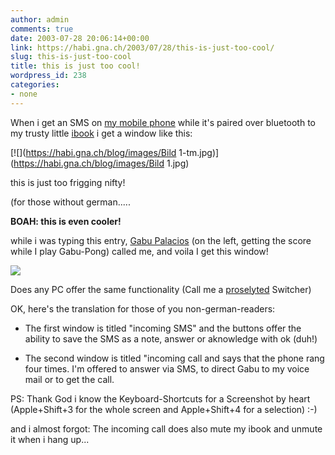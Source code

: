 ```yaml
---
author: admin
comments: true
date: 2003-07-28 20:06:14+00:00
link: https://habi.gna.ch/2003/07/28/this-is-just-too-cool/
slug: this-is-just-too-cool
title: this is just too cool!
wordpress_id: 238
categories:
- none
---
```


When i get an SMS on [my mobile phone](http://www.sonyericsson.com/t610/index.htm?overview/index.htm) while it's paired over bluetooth to my trusty little [ibook](https://apple.com/ibook/) i get a window like this:  

[![](https://habi.gna.ch/blog/images/Bild 1-tm.jpg)](https://habi.gna.ch/blog/images/Bild 1.jpg)  

this is just too frigging nifty!  

(for those without german.....  

**BOAH: this is even cooler!**  

while i was typing this entry, [Gabu Palacios](https://habi.gna.ch/pics/GeburiGaebu/Pages/15.html) (on the left, getting the score while I play Gabu-Pong) called me, and voila I get this window!  

[![](https://habi.gna.ch/blog/images/gaebu-tm.jpg)](https://habi.gna.ch/blog/images/gaebu.jpg)  

Does any PC offer the same functionality (Call me a [proselyted](http://dict.leo.org/?p=5qvU.&search=proselyte) Switcher)  

OK, here's the translation for those of you non-german-readers:  






  * The first window is titled "incoming SMS" and the buttons offer the ability to save the SMS as a note, answer or aknowledge with ok (duh!)


  * The second window is titled "incoming call and says that the phone rang four times. I'm offered to answer via SMS, to direct Gabu to my voice mail or to get the call.






PS: Thank God i know the Keyboard-Shortcuts for a Screenshot by heart (Apple+Shift+3 for the whole screen and Apple+Shift+4 for a selection) :-)



and i almost forgot: The incoming call does also mute my ibook and unmute it when i hang up...
